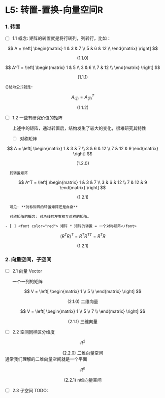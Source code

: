# L5: 转置-置换-向量空间R

### 1. 转置 
  - [ ] 1.1 概念:
    矩阵的转置就是将行转列，列转行。比如：

  $$ 
  A =
  \left[
  \begin{matrix}
    1 & 3 & 7 \\
    5 & 6 & 12 \\
    \end{matrix}
    \right] 
  $$
  <center>(1.1.0)</center>

  $$ 
  A^T =
  \left[
  \begin{matrix}
    1 & 5 \\
    3 & 6 \\
    7 & 12 \\
    \end{matrix}
    \right] 
  $$
  <center>(1.1.1)</center>

    总结为公式就是: 

  $$ A_(ij) = A^T_(ji)$$
  <center>(1.1.2)</center>

  - [ ] 1.2 一些有研究价值的矩阵

    上述中的矩阵，通过转置后，结构发生了较大的变化，很难研究其特性
    - [ ] 对称矩阵

  $$ 
  A =
  \left[
  \begin{matrix}
    1 & 3 & 7 \\
    3 & 6 & 12 \\
    7 & 12 & 9
    \end{matrix}
    \right] 
  $$
  <center>(1.2.0)</center>

      其转置矩阵

  $$
  A^T =
  \left[
  \begin{matrix}
    1 & 3 & 7 \\
    3 & 6 & 12 \\
    7 & 12 & 9
    \end{matrix}
    \right]
  $$
  <center>(1.2.1)</center>

      可见: **对称矩阵的转置矩阵还是自身**

      对称矩阵的概念: 对角线的左右相互对称的矩阵。

    - [ ] <font color="red"> 矩阵 * 矩阵的转置 = 一个对称矩阵</font>
      
  $$ 
  (R^TR)^T = R^TR^{TT} = R^TR 
  $$
  <center>(1.2.1)</center>


### 2. 向量空间，子空间
  - [ ] 2.1 向量 Vector

    一个一列的矩阵

  $$
  V = 
  \left[
  \begin{matrix}
    1 \\
    5 \\
    \end{matrix}
    \right] 
  $$
  <center>(2.1.0) 二维向量</center>

  $$
  V = 
  \left[
  \begin{matrix}
    1 \\
    5 \\
    7 \\
    \end{matrix}
    \right] 
  $$
  <center>(2.1.1) 三维向量</center>

  - [ ] 2.2 空间同样区分维度

  $$
  R^2
  $$
  <center>(2.2.0) 二维向量空间</center>
    通常我们理解的二维向量空间就是一个平面

  $$
  R^n
  $$
  <center>(2.2.1) n维向量空间</center>

  - [ ] 2.3 子空间
    TODO:

